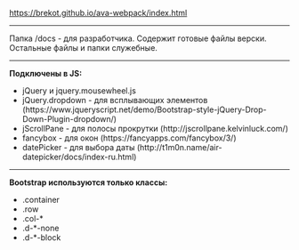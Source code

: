 https://brekot.github.io/ava-webpack/index.html<br>

<hr>

Папка /docs - для разработчика. Содержит готовые файлы верски. Остальные файлы и папки служебные.

<hr>

<b>Подключены в JS:</b><br>
<ul>
    <li>jQuery и jquery.mousewheel.js</li>
    <li>jQuery.dropdown - для всплывающих элементов (https://www.jqueryscript.net/demo/Bootstrap-style-jQuery-Drop-Down-Plugin-dropdown/)</li>
    <li>jScrollPane - для полосы прокрутки (http://jscrollpane.kelvinluck.com/)</li>
    <li>fancybox - для окон (https://fancyapps.com/fancybox/3/)</li>
    <li>datePicker - для выбора даты (http://t1m0n.name/air-datepicker/docs/index-ru.html)</li>
</ul>

<hr>

<b>Bootstrap используются только классы:</b><br>
<ul>
    <li>.container</li>
    <li>.row</li>
    <li>.col-*</li>
    <li>.d-*-none</li>
    <li>.d-*-block</li>
</ul>